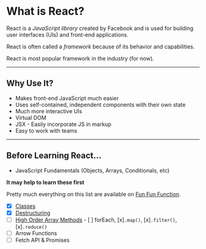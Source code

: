 # What is React?

React is a _JavaScript library_ created by Facebook and is used for building user interfaces (UIs) and front-end applications.

React is often called a _framework_ because of its behavior and capabilities.

React is most popular framework in the industry (for now).

---

## Why Use It?

- Makes front-end JavaScript much easier
- Uses self-contained, independent components with their own state
- Much more interactive UIs
- Virtual <span title="Document Object Model">DOM</span>
- JSX - Easily incorporate JS in markup
- Easy to work with teams

---

## Before Learning React...

- JavaScript Fundamentals (Objects, Arrays, Conditionals, etc)

**It may help to learn these first**

Pretty much everything on this list are available on [Fun Fun Function](https://github.com/ramidem/RTWD/blob/master/JavaScript/FunctionalProgramming/funfunfunction/).

- [x] [Classes]()
- [x] [Destructuring]()
- [ ] [High Order Array Methods](https://www.youtube.com/playlist?list=PL0zVEGEvSaeEd9hlmCXrk5yUyqUag-n84) - [ ] forEach, [x]`.map()`, [x]`.filter()`, [x]`.reduce()`
- [ ] Arrow Functions
- [ ] Fetch <span title="Application Programming Interface">API</span> & Promises
